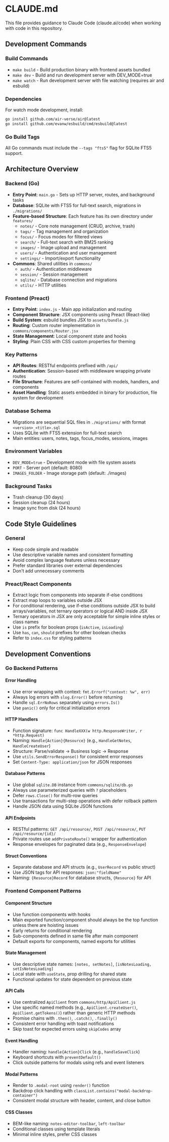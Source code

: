 # CLAUDE.md

This file provides guidance to Claude Code (claude.ai/code) when working with code in this repository.

## Development Commands

### Build Commands
- `make build` - Build production binary with frontend assets bundled
- `make dev` - Build and run development server with DEV_MODE=true
- `make watch` - Run development server with file watching (requires air and esbuild)

### Dependencies
For watch mode development, install:
```bash
go install github.com/air-verse/air@latest
go install github.com/evanw/esbuild/cmd/esbuild@latest
```

### Go Build Tags
All Go commands must include the `--tags "fts5"` flag for SQLite FTS5 support.

## Architecture Overview

### Backend (Go)
- **Entry Point**: `main.go` - Sets up HTTP server, routes, and background tasks
- **Database**: SQLite with FTS5 for full-text search, migrations in `./migrations/`
- **Feature-based Structure**: Each feature has its own directory under `features/`
  - `notes/` - Core note management (CRUD, archive, trash)
  - `tags/` - Tag management and organization
  - `focus/` - Focus modes for filtered views
  - `search/` - Full-text search with BM25 ranking
  - `images/` - Image upload and management
  - `users/` - Authentication and user management
  - `settings/` - Import/export functionality
- **Commons**: Shared utilities in `commons/`
  - `auth/` - Authentication middleware
  - `session/` - Session management
  - `sqlite/` - Database connection and migrations
  - `utils/` - HTTP utilities

### Frontend (Preact)
- **Entry Point**: `index.js` - Main app initialization and routing
- **Component Structure**: JSX components using Preact (React-like)
- **Build System**: esbuild bundles JSX to `assets/bundle.js`
- **Routing**: Custom router implementation in `commons/components/Router.jsx`
- **State Management**: Local component state and hooks
- **Styling**: Plain CSS with CSS custom properties for theming

### Key Patterns
- **API Routes**: RESTful endpoints prefixed with `/api/`
- **Authentication**: Session-based with middleware wrapping private routes
- **File Structure**: Features are self-contained with models, handlers, and components
- **Asset Handling**: Static assets embedded in binary for production, file system for development

### Database Schema
- Migrations are sequential SQL files in `./migrations/` with format `<version>_<title>.sql`
- Uses SQLite with FTS5 extension for full-text search
- Main entities: users, notes, tags, focus_modes, sessions, images

### Environment Variables
- `DEV_MODE=true` - Development mode with file system assets
- `PORT` - Server port (default: 8080)
- `IMAGES_FOLDER` - Image storage path (default: ./images)

### Background Tasks
- Trash cleanup (30 days)
- Session cleanup (24 hours)
- Image sync from disk (24 hours)

## Code Style Guidelines

### General
- Keep code simple and readable
- Use descriptive variable names and consistent formatting
- Avoid complex language features unless necessary
- Prefer standard libraries over external dependencies
- Don't add unnecessary comments

### Preact/React Components
- Extract logic from components into separate if-else conditions
- Extract map loops to variables outside JSX
- For conditional rendering, use if-else conditions outside JSX to build arrays/variables, not ternary operators or logical AND inside JSX
- Ternary operators in JSX are only acceptable for simple inline styles or class names
- Use `is` prefix for boolean props (`isActive`, `isLoading`)
- Use `has`, `can`, `should` prefixes for other boolean checks
- Refer to `index.css` for styling patterns

## Development Conventions

### Go Backend Patterns

#### Error Handling
- Use error wrapping with context: `fmt.Errorf("context: %w", err)`
- Always log errors with `slog.Error()` before returning
- Handle `sql.ErrNoRows` separately using `errors.Is()`
- Use `panic()` only for critical initialization errors

#### HTTP Handlers
- Function signature: `func HandleXXX(w http.ResponseWriter, r *http.Request)`
- Naming: `Handle{Action}{Resource}` (e.g., `HandleGetNotes`, `HandleCreateUser`)
- Structure: Parse/validate → Business logic → Response
- Use `utils.SendErrorResponse()` for consistent error responses
- Set `Content-Type: application/json` for JSON responses

#### Database Patterns
- Use global `sqlite.DB` instance from `commons/sqlite/db.go`
- Always use parameterized queries with `?` placeholders
- Defer `rows.Close()` for multi-row queries
- Use transactions for multi-step operations with defer rollback pattern
- Handle JSON data using SQLite JSON functions

#### API Endpoints
- RESTful patterns: `GET /api/resource/`, `POST /api/resource/`, `PUT /api/resource/{id}/`
- Private routes use `addPrivateRoute()` wrapper for authentication
- Response envelopes for paginated data (e.g., `ResponseEnvelope`)

#### Struct Conventions
- Separate database and API structs (e.g., `UserRecord` vs public struct)
- Use JSON tags for API responses: `json:"fieldName"`
- Naming: `{Resource}Record` for database structs, `{Resource}` for API

### Frontend Component Patterns

#### Component Structure
- Use function components with hooks
- Main exported function/component should always be the top function unless there are hoisting issues
- Early returns for conditional rendering
- Sub-components defined in same file after main component
- Default exports for components, named exports for utilities

#### State Management
- Use descriptive state names: `[notes, setNotes]`, `[isNotesLoading, setIsNotesLoading]`
- Local state with `useState`, prop drilling for shared state
- Functional updates for state dependent on previous state

#### API Calls
- Use centralized `ApiClient` from `commons/http/ApiClient.js`
- Use specific named methods (e.g., `ApiClient.createUser()`, `ApiClient.getTokens()`) rather than generic HTTP methods
- Promise chains with `.then()`, `.catch()`, `.finally()`
- Consistent error handling with toast notifications
- Skip toast for expected errors using `skipCodes` array

#### Event Handling
- Handler naming: `handle{Action}Click` (e.g., `handleSaveClick`)
- Keyboard shortcuts with `preventDefault()`
- Click outside patterns for modals using refs and event listeners

#### Modal Patterns
- Render to `.modal-root` using `render()` function
- Backdrop click handling with `classList.contains("modal-backdrop-container")`
- Consistent modal structure with header, content, and close button

#### CSS Classes
- BEM-like naming: `notes-editor-toolbar`, `left-toolbar`
- Conditional classes using template literals
- Minimal inline styles, prefer CSS classes